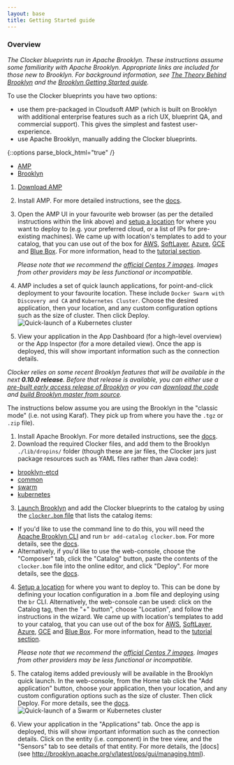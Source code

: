 ```yaml
---
layout: base
title: Getting Started guide
---
```


### Overview

*The Clocker blueprints run in Apache Brooklyn. These instructions assume some familiarity with Apache Brooklyn. Appropriate links are included for those new to Brooklyn. For background information, see [The Theory Behind Brooklyn](http://brooklyn.apache.org/learnmore/theory.html) and the [Brooklyn Getting Started guide](http://brooklyn.apache.org/v/latest/start/).*

To use the Clocker blueprints you have two options:

* use them pre-packaged in Cloudsoft AMP (which is built on Brooklyn with additional enterprise features such as a rich UX, blueprint QA, and commercial support). This gives the simplest and fastest user-experience.
* use Apache Brooklyn, manually adding the Clocker blueprints.

{::options parse_block_html="true" /}

<ul class="nav nav-tabs">
    <li class="active amp-tab"><a data-target="#amp, .amp-tab" data-toggle="tab" href="#">AMP</a></li>
    <li class="brooklyn-tab"><a data-target="#brooklyn, .brooklyn-tab" data-toggle="tab" href="#">Brooklyn</a></li>
</ul>

<div class="tab-content">
<div id="amp" class="tab-pane fade in active">

1. [Download AMP](http://www.cloudsoft.io/amp-container-service-early-access)
2. Install AMP. For more detailed instructions, see the [docs](http://docs.cloudsoft.io/tutorials/tutorial-get-amp-running.html#install-cloudsoft-amp).
3. Open the AMP UI in your favourite web browser (as per the detailed instructions within the link above) and [setup a location](http://docs.cloudsoft.io/tutorials/tutorial-get-amp-running.html#add-a-location) for where you want to deploy to (e.g. your preferred cloud, or a list of IPs for pre-existing machines). We came up with location's templates to add to your catalog, that you can use out of the box for [AWS](locations/aws-example-location.bom), [SoftLayer](locations/sl-example-location.bom), [Azure](locations/azure-example-location.bom), [GCE](locations/gce-example-location.bom) and [Blue Box](locations/bb-example-location.bom). For more information, head to the [tutorial section](swarm-cluster.html#setup-a-cloud-location).

   *Please note that we recommend the [official Centos 7 images](https://wiki.centos.org/Cloud/AWS). Images from other providers may be less functional or incompatible.*

4. AMP includes a set of quick launch applications, for point-and-click deployment to your favourite location. These include `Docker Swarm with Discovery and CA` and `Kubernetes Cluster`. Choose the desired application, then your location, and any custom configuration options such as the size of cluster. Then click Deploy.
  ![Quick-launch of a Kubernetes cluster]({{site.baseurl}}/assets/images/quick-launch-amp-kubernetes.png)
5. View your application in the App Dashboard (for a high-level overview) or the App Inspector (for a more detailed view). Once the app is deployed, this will show important information such as the connection details.

</div>
<div id="brooklyn" class="tab-pane fade">

*Clocker relies on some recent Brooklyn features that will be available in the next **0.10.0 release**. Before that release is available, you can either use a [pre-built early access release of Brooklyn](http://download.cloudsoft.io/brooklyn/0.10.0-20160930.1659/brooklyn-dist-0.10.0-20160930.1659-dist.tar.gz) or you can [download the code](http://brooklyn.apache.org/developers/code/) and [build Brooklyn master from source](http://brooklyn.apache.org/v/latest/dev/env/maven-build.html).*

The instructions below assume you are using the Brooklyn in the "classic mode" (i.e. not using Karaf). They pick up from where you have the `.tgz` or `.zip` file).

1. Install Apache Brooklyn. For more detailed instructions, see the [docs](http://brooklyn.apache.org/v/latest/start/running.html#install-apache-brooklyn).
2. Download the required Clocker files, and add them to the Brooklyn `./lib/dropins/` folder (though these are jar files, the Clocker jars just package resources such as YAML files rather than Java code):
 * [brooklyn-etcd](https://oss.sonatype.org/service/local/artifact/maven/redirect?r=snapshots&g=io.brooklyn.etcd&a=brooklyn-etcd&v=2.3.0-SNAPSHOT)
 * [common](https://oss.sonatype.org/service/local/artifact/maven/redirect?r=releases&g=io.brooklyn.clocker&a=common&v=2.0.0)
 * [swarm](https://oss.sonatype.org/service/local/artifact/maven/redirect?r=releases&g=io.brooklyn.clocker&a=swarm&v=2.0.0)
 * [kubernetes](https://oss.sonatype.org/service/local/artifact/maven/redirect?r=releases&g=io.brooklyn.clocker&a=kubernetes&v=2.0.0)
3. [Launch Brooklyn](https://brooklyn.apache.org/v/latest/start/running.html) and add the Clocker blueprints to the catalog by using the [`clocker.bom` file](../clocker.bom) that lists the catalog items:
 * If you'd like to use the command line to do this, you will need the [Apache Brooklyn CLI](https://brooklyn.apache.org/v/latest/ops/cli/index.html) and run `br add-catalog clocker.bom`. For more details, see the [docs](http://brooklyn.apache.org/v/latest/ops/cli/index.html).
 * Alternatively, if you'd like to use the web-console, choose the "Composer" tab, click the "Catalog" button, paste the contents of the `clocker.bom` file into the online editor, and click "Deploy". For more details, see the [docs](http://brooklyn.apache.org/v/latest/ops/catalog/).
4. [Setup a location](http://brooklyn.apache.org/v/latest/ops/locations/) for where you want to deploy to. This can be done by defining your location configuration in a .bom file and deploying using the `br` CLI. Alternatively, the web-console can be used: click on the Catalog tag, then the "+" button", choose "Location", and follow the instructions in the wizard. We came up with location's templates to add to your catalog, that you can use out of the box for [AWS](locations/aws-example-location.bom), [SoftLayer](locations/sl-example-location.bom), [Azure](locations/azure-example-location.bom), [GCE](locations/gce-example-location.bom) and [Blue Box](locations/bb-example-location.bom). For more information, head to the [tutorial section](swarm-cluster.html#setup-a-cloud-location).

   *Please note that we recommend the [official Centos 7 images](https://wiki.centos.org/Cloud/AWS). Images from other providers may be less functional or incompatible.*

5. The catalog items added previously will be available in the Brooklyn quick launch. In the web-console, from the Home tab click the "Add application" button, choose your application, then your location, and any custom configuration options such as the size of cluster. Then click Deploy. For more details, see the [docs](http://brooklyn.apache.org/v/latest/ops/gui/blueprints.html#launching-from-the-catalog).
  ![Quick-launch of a Swarm or Kubernetes cluster]({{site.baseurl}}/assets/images/quick-launch-brooklyn.png)
6. View your application in the "Applications" tab. Once the app is deployed, this will show important information such as the connection details. Click on the entity (i.e. component) in the tree view, and the "Sensors" tab to see details of that entity. For more details, the [docs](see http://brooklyn.apache.org/v/latest/ops/gui/managing.html).

</div>
</div>
